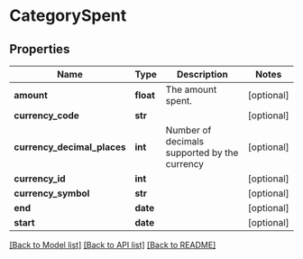 # CategorySpent

## Properties
Name | Type | Description | Notes
------------ | ------------- | ------------- | -------------
**amount** | **float** | The amount spent. | [optional] 
**currency_code** | **str** |  | [optional] 
**currency_decimal_places** | **int** | Number of decimals supported by the currency | [optional] 
**currency_id** | **int** |  | [optional] 
**currency_symbol** | **str** |  | [optional] 
**end** | **date** |  | [optional] 
**start** | **date** |  | [optional] 

[[Back to Model list]](../README.md#documentation-for-models) [[Back to API list]](../README.md#documentation-for-api-endpoints) [[Back to README]](../README.md)


